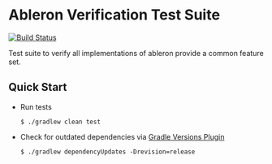 # Ableron Verification Test Suite
[![Build Status](https://github.com/ableron/ableron-verify/actions/workflows/main.yml/badge.svg)](https://github.com/ableron/ableron-verify/actions/workflows/main.yml)

Test suite to verify all implementations of ableron provide a common feature set.

## Quick Start
* Run tests
   ```console
   $ ./gradlew clean test
   ```
* Check for outdated dependencies via [Gradle Versions Plugin](https://github.com/ben-manes/gradle-versions-plugin)
   ```console
   $ ./gradlew dependencyUpdates -Drevision=release
   ```
